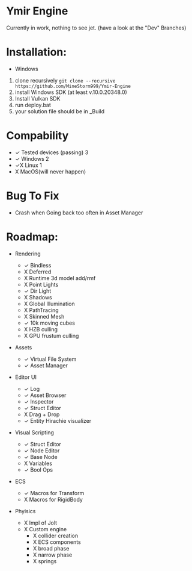 # Ymir Engine

Currently in work, nothing to see jet.
(have a look at the "Dev" Branches)


# Installation:
- Windows
 1. clone recursively ```git clone --recursive https://github.com/MineStorm999/Ymir-Engine```
 2. install Windows SDK (at least v.10.0.20348.0)
 3. Install Vulkan SDK
 4. run deploy.bat
 5. your solution file should be in _Build

# Compability
- ✓ Tested devices (passing) 3 
- ✓ Windows 2
- ✓X Linux  1
- X MacOS(will never happen)


# Bug To Fix
- Crash when Going back too often in Asset Manager




# Roadmap:
- Rendering
  - ✓ Bindless
  - X Deferred 
  - X Runtime 3d model add/rmf
  - X Point Lights
  - ✓ Dir Light
  - X Shadows
  - X Global Illumination
  - X PathTracing
  - X Skinned Mesh
  - ✓ 10k moving cubes
  - X HZB culling
  - X GPU frustum culling
- Assets
  - ✓ Virtual File System
  - ✓ Asset Manager
- Editor UI
  - ✓ Log
  - ✓ Asset Browser
  - ✓ Inspector
  - ✓ Struct Editor
  - X Drag + Drop
  - ✓ Entity Hirachie visualizer
- Visual Scripting
  - ✓ Struct Editor 
  - ✓ Node Editor 
  - ✓ Base Node
  - X Variables
  - ✓ Bool Ops
- ECS
  - ✓ Macros for Transform
  - X Macros for RigidBody

- Phyisics
  - X Impl of Jolt
  - X Custom engine
     - X collider creation 
    - X ECS components
    - X broad phase
    - X narrow phase
    - X springs
  
